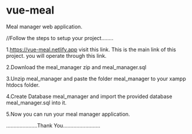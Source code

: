 # vue-meal
Meal manager web application.

//Follow the steps to setup your project........

1.https://vue-meal.netlify.app visit this link. This is the main link of this project.
you will operate through this link.

2.Download the meal_manager zip and meal_manager.sql

3.Unzip meal_manager and paste the folder meal_manager to your xampp htdocs folder.

4.Create Database meal_manager and import the provided database meal_manager.sql into it.

5.Now you can run your meal manager application.

.....................Thank You.........................
